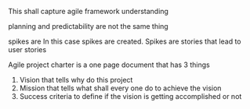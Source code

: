 This shall capture agile framework understanding

planning and predictability are not the same thing

spikes are In this case spikes are created. Spikes are stories that lead to user stories


Agile project charter is a one page document that has 3 things
1. Vision that tells why do this project
2. Mission that tells what shall every one do to achieve the vision
3. Success criteria to define if the vision is getting accomplished or not